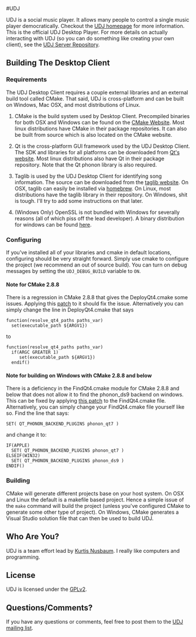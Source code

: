 #UDJ

UDJ is a social music player. It allows many people to control
a single music player democratically. Checkout the
[UDJ homepage][home] for more information. This is the official
UDJ Desktop Player. For more details on actually interacting with
UDJ (so you can do something like creating your own client), see the [UDJ Server Repository][server].


## Building The Desktop Client

### Requirements

The UDJ Desktop Client requires a couple external libraries and an external build tool called
CMake. That said, UDJ is cross-platform and can be built on Windows, Mac OSX, and most 
distributions of Linux.

1. CMake is the build system used by Desktop Client. Precompiled binaries for both OSX and
Windows can be found on the [CMake Website][cmake]. Most linux distributions have CMake in their
package repositories. It can also be built from source which is also located on the CMake website.

2. Qt is the cross-platform GUI framework used by the UDJ Desktop Client. The SDK and libraries
for all platforms can be downloaded from [Qt's website][qt]. Most linux distributions also
have Qt in their package repository. Note that the Qt phonon library is also required.

3. Taglib is used by the UDJ Desktop Client for identifying song information. The source
can be downloaded from the [taglib website][taglib]. On OSX, taglib can easily be installed
via [homebrew][brew]. On Linux, most distributions have the taglib library in their 
repository. On Windows, shit is tough. I'll try to add some instructions on that later.

4. (Windows Only) OpenSSL is not bundled with Windows for severally reasons (all of which piss off the lead developer).
A binary distribution for windows can be found [here][win-openssl].

### Configuring
If you've installed all of your libraries and cmake in default locations, configuring should
be very straight forward. Simply use cmake to configure the project (we recommend an out of 
source build). You can turn on debug messages by setting the `UDJ_DEBUG_BUILD` variable to `ON`.

#### Note for CMake 2.8.8
There is a regression in CMake 2.8.8 that gives the DeployQt4.cmake some issues. Applying this [patch][deploypatch]
to it should fix the issue. Alternatively you can simply change the line in DeployQt4.cmake that says

    function(resolve_qt4_paths paths_var)
      set(executable_path ${ARGV1})

to

    function(resolve_qt4_paths paths_var)
      if(ARGC GREATER 1)
         set(executable_path ${ARGV1})
      endif()

#### Note for building on Windows with CMake 2.8.8 and below
There is a deficiency in the FindQt4.cmake module for CMake 2.8.8 and below
that does not allow it to find the phonon_ds9 backend on windows. This can
be fixed by applying [this patch][findphononpatch] to the FindQt4.cmake file.
Alternatively, you can simply change your FindQt4.cmake file yourself like so. Find
the line that says:

    SET( QT_PHONON_BACKEND_PLUGINS phonon_qt7 )

and change it to:


    IF(APPLE)
      SET( QT_PHONON_BACKEND_PLUGINS phonon_qt7 )
    ELSEIF(WIN32)
      SET( QT_PHONON_BACKEND_PLUGINS phonon_ds9 )
    ENDIF()



### Building
CMake will generate different projects base on your host system. On OSX and Linux the default is 
a makefile based project. Hence a simple issue of the `make` command will build the project 
(unless you've configured CMake to generate some other type of project). 
On Windows, CMake generates a Visual Studio solution file that can then be used to build UDJ.

## Who Are You?

UDJ is a team effort lead by [Kurtis Nusbaum][kln].
I really like computers and programming.

## License
UDJ is licensed under the [GPLv2][gpl].

## Questions/Comments?

If you have any questions or comments, feel free to post them to
the [UDJ mailing list][mailing].

[home]:https://www.udjplayer.com
[server]:https://github.com/klnusbaum/UDJ
[kln]:https://github.com/klnusbaum/
[gpl]:https://github.com/klnusbaum/UDJ-Desktop-Client/blob/master/LICENSE
[cmake]:http://www.cmake.org/cmake/resources/software.html
[qt]:http://qt.nokia.com/downloads
[taglib]:http://developer.kde.org/~wheeler/taglib.html
[brew]:http://mxcl.github.com/homebrew/
[mailing]:mailto:udjdev@bazaarsolutions.com
[deploypatch]:https://github.com/downloads/klnusbaum/UDJ-Desktop-Client/0001-DeployQt4-Set-executable_path-if-actually-passed.patch
[findphononpatch]:https://github.com/downloads/klnusbaum/UDJ-Desktop-Client/0001-phonon-backend-tweak.patch
[win-openssl]:http://www.openssl.org/related/binaries.html
